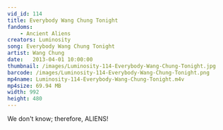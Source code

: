 ```yaml
---
vid_id: 114
title: Everybody Wang Chung Tonight
fandoms:
    - Ancient Aliens
creators: Luminosity
song: Everybody Wang Chung Tonight
artist: Wang Chung
date:   2013-04-01 10:00:00
thumbnail: /images/Luminosity-114-Everybody-Wang-Chung-Tonight.jpg
barcode: /images/Luminosity-114-Everybody-Wang-Chung-Tonight.png
mp4name: Luminosity-114-Everybody-Wang-Chung-Tonight.m4v
mp4size: 69.94 MB
width: 992
height: 480
---
```


We don't know; therefore, ALIENS!

